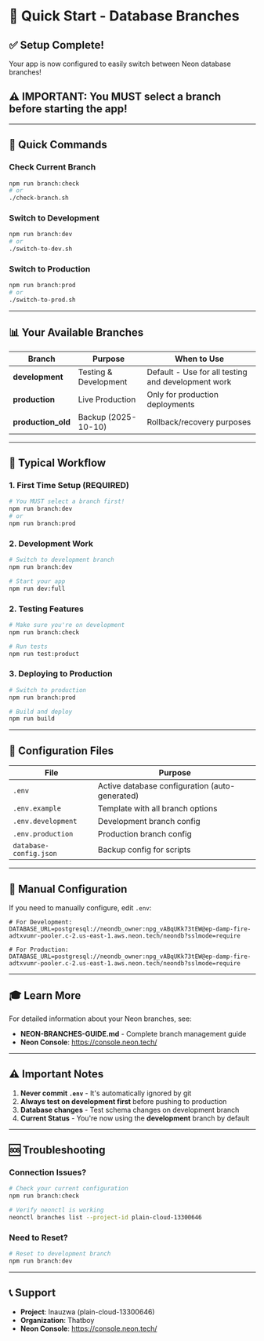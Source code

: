 # 🚀 Quick Start - Database Branches

## ✅ Setup Complete!

Your app is now configured to easily switch between Neon database branches!

## ⚠️ IMPORTANT: You MUST select a branch before starting the app!

---

## 🎯 Quick Commands

### Check Current Branch
```bash
npm run branch:check
# or
./check-branch.sh
```

### Switch to Development
```bash
npm run branch:dev
# or
./switch-to-dev.sh
```

### Switch to Production
```bash
npm run branch:prod
# or
./switch-to-prod.sh
```

---

## 📊 Your Available Branches

| Branch | Purpose | When to Use |
|--------|---------|-------------|
| **development** | Testing & Development | Default - Use for all testing and development work |
| **production** | Live Production | Only for production deployments |
| **production_old** | Backup (2025-10-10) | Rollback/recovery purposes |

---

## 🔄 Typical Workflow

### 1. First Time Setup (REQUIRED)
```bash
# You MUST select a branch first!
npm run branch:dev
# or
npm run branch:prod
```

### 2. Development Work
```bash
# Switch to development branch
npm run branch:dev

# Start your app
npm run dev:full
```

### 2. Testing Features
```bash
# Make sure you're on development
npm run branch:check

# Run tests
npm run test:product
```

### 3. Deploying to Production
```bash
# Switch to production
npm run branch:prod

# Build and deploy
npm run build
```

---

## 📁 Configuration Files

| File | Purpose |
|------|---------|
| `.env` | Active database configuration (auto-generated) |
| `.env.example` | Template with all branch options |
| `.env.development` | Development branch config |
| `.env.production` | Production branch config |
| `database-config.json` | Backup config for scripts |

---

## 🔧 Manual Configuration

If you need to manually configure, edit `.env`:

```env
# For Development:
DATABASE_URL=postgresql://neondb_owner:npg_vABqUKk73tEW@ep-damp-fire-adtxvumr-pooler.c-2.us-east-1.aws.neon.tech/neondb?sslmode=require

# For Production:
DATABASE_URL=postgresql://neondb_owner:npg_vABqUKk73tEW@ep-damp-fire-adtxvumr-pooler.c-2.us-east-1.aws.neon.tech/neondb?sslmode=require
```

---

## 🎓 Learn More

For detailed information about your Neon branches, see:
- **NEON-BRANCHES-GUIDE.md** - Complete branch management guide
- **Neon Console**: https://console.neon.tech/

---

## ⚠️ Important Notes

1. **Never commit `.env`** - It's automatically ignored by git
2. **Always test on development first** before pushing to production
3. **Database changes** - Test schema changes on development branch
4. **Current Status** - You're now using the **development** branch by default

---

## 🆘 Troubleshooting

### Connection Issues?
```bash
# Check your current configuration
npm run branch:check

# Verify neonctl is working
neonctl branches list --project-id plain-cloud-13300646
```

### Need to Reset?
```bash
# Reset to development branch
npm run branch:dev
```

---

## 📞 Support

- **Project**: Inauzwa (plain-cloud-13300646)
- **Organization**: Thatboy
- **Neon Console**: https://console.neon.tech/

